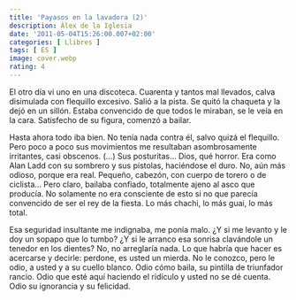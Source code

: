 ```yaml
---
title: 'Payasos en la lavadora (2)'
description: Álex de la Iglesia
date: '2011-05-04T15:26:00.007+02:00'
categories: [ Llibres ]
tags: [ ES ]
image: cover.webp
rating: 4
---
```


El otro día vi uno en una discoteca. Cuarenta y tantos mal llevados, calva disimulada con flequillo excesivo. Salió a la pista. Se quitó la chaqueta y la dejó en un sillón. Estaba convencido de que todos le miraban, se le veía en la cara. Satisfecho de su figura, comenzó a bailar.

Hasta ahora todo iba bien. No tenía nada contra él, salvo quizá el flequillo. Pero poco a poco sus movimientos me resultaban asombrosamente irritantes, casi obscenos. (...) Sus posturitas... Dios, qué horror. Era como Alan Ladd con su sombrero y sus pistolas, haciéndose el duro. No, aún más odioso, porque era real. Pequeño, cabezón, con cuerpo de torero o de ciclista... Pero claro, bailaba confiado, totalmente ajeno al asco que producía. No solamente no era consciente de esto si no que parecía convencido de ser el rey de la fiesta. Lo más chachi, lo más guai, lo más total.

Esa seguridad insultante me indignaba, me ponía malo. ¿Y si me levanto y le doy un sopapo que lo tumbo? ¿Y si le arranco esa sonrisa clavándole un tenedor en los dientes? No, no arreglaría nada. Lo que habría que hacer es acercarse y decirle: perdone, es usted un mierda. No le conozco, pero le odio, a usted y a su cuello blanco. Odio cómo baila, su pintilla de triunfador rancio. Odio que esté aquí haciendo el ridículo y usted no se dé cuenta. Odio su ignorancia y su felicidad.
